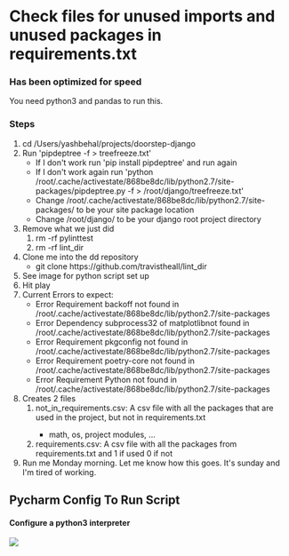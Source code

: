 <h1>Check files for unused imports and unused packages in requirements.txt</h1>
<h3>Has been optimized for speed</h3>

<div>
    <p>You need python3 and pandas to run this.</p>
</div>
<h3>Steps</h3>
<ol>
    <li>cd /Users/yashbehal/projects/doorstep-django</li>
    <li>Run 'pipdeptree -f > treefreeze.txt'
        <ul>
            <li>If I don't work run 'pip install pipdeptree' and run again</li>
            <li>If I don't work again run 'python /root/.cache/activestate/868be8dc/lib/python2.7/site-packages/pipdeptree.py -f > /root/django/treefreeze.txt'</li>
            <li>Change /root/.cache/activestate/868be8dc/lib/python2.7/site-packages/ to be your site package location</li>
            <li>Change /root/django/ to be your django root project directory</li>
        </ul>
    </li>
    <li>Remove what we just did
        <ol>
            <li>rm -rf pylinttest</li>
            <li>rm -rf lint_dir</li>
        </ol>
    </li>
    <li>Clone me into the dd repository
        <ul>
            <li>git clone https://github.com/travistheall/lint_dir</li>
        </ul>
    </li>
    <li>See image for python script set up</li>
    <li>Hit play</li>
    <li> Current Errors to expect:
        <ul>
            <li>Error Requirement backoff not found in /root/.cache/activestate/868be8dc/lib/python2.7/site-packages</li>
            <li>Error Dependency subprocess32 of matplotlibnot  found in /root/.cache/activestate/868be8dc/lib/python2.7/site-packages</li>
            <li>Error Requirement pkgconfig not found in /root/.cache/activestate/868be8dc/lib/python2.7/site-packages</li>
            <li>Error Requirement poetry-core not found in /root/.cache/activestate/868be8dc/lib/python2.7/site-packages</li>
            <li>Error Requirement Python not found in /root/.cache/activestate/868be8dc/lib/python2.7/site-packages</li>
        </ul>
    </li>
    <li>Creates 2 files
        <ol>
            <li>not_in_requirements.csv: A csv file with all the packages that are used in the project, but not in requirements.txt</li>
            <ul>
                <li>math, os, project modules, ...</li>
            </ul>
            <li>requirements.csv: A csv file with all the packages from requirements.txt and 1 if used 0 if not</li>
        </ol>
    </li>
    <li>Run me Monday morning. Let me know how this goes. It's sunday and I'm tired of working.</li>
</ol>

<h2>Pycharm Config To Run Script</h2>
<h4>Configure a python3 interpreter</h4>
<img src="https://user-images.githubusercontent.com/58260017/148442415-b7cb3297-4c36-4027-85df-53a3439ea147.png" />

